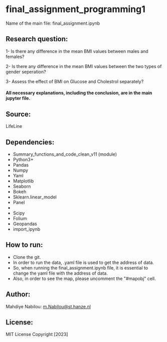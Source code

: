 # final_assignment_programming1
Name of the main file: final_assignment.ipynb

## Research question:
1- Is there any difference in the mean BMI values between males and females?

2- Is there any difference in the mean BMI values between the two types of gender seperation?

3- Assess the effect of BMI on Glucose and Cholestrol separately?

#### All necessary explanations, including the conclusion, are in the main jupyter file.

## Source:
LifeLine

## Dependencies:
- Summary_functions_and_code_clean_v11 (module)
- Python3+
- Pandas
- Numpy
- Yaml
- Matplotlib
- Seaborn
- Bokeh
- Sklearn.linear_model
- Panel
- 
- Scipy
- Folium
- Geopandas
- import_ipynb

## How to run:
- Clone the git.
- In order to run the data,  .yaml file is used to get the address of data.
- So, when running the final_assignment.ipynb file, it is essential to change the yaml file with the address of data.
- Also, in order to see the map, please uncomment the "#mapobj" cell.

## Author:
Mahdiye Nabilou: m.Nabilou@st.hanze.nl

## License:
MIT License
Copyright [2023]
